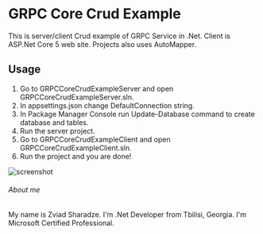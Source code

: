 # GRPC Core Crud Example

This is server/client Crud example of GRPC Service in .Net. Client is ASP.Net Core 5 web site. Projects also uses AutoMapper.

## Usage
1. Go to GRPCCoreCrudExampleServer and open GRPCCoreCrudExampleServer.sln.
1. In appsettings.json change DefaultConnection string.
2. In Package Manager Console run Update-Database command to create database and tables.
3. Run the server project.
4. Go to GRPCCoreCrudExampleClient and open GRPCCoreCrudExampleClient.sln.
5. Run the project and you are done!

![screenshot](https://github.com/user5934951/GRPCCoreCrudExample/blob/master/Capture.png?raw=true)

###### About me
My name is Zviad Sharadze. I'm .Net Developer from Tbilisi, Georgia.
I'm Microsoft Certified Professional.
